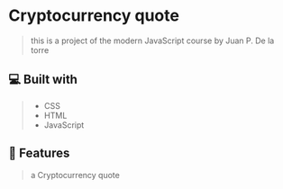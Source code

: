 # Cryptocurrency quote

> this is a project of the modern JavaScript course by Juan P. De la torre

## 💻 Built with
> - CSS
> - HTML
> - JavaScript

## 💾 Features
> a Cryptocurrency quote